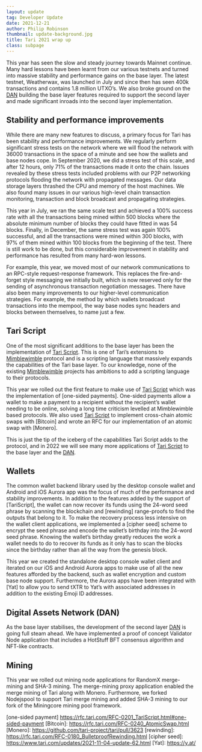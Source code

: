 ```yaml
---
layout: update
tag: Developer Update
date: 2021-12-21
author: Philip Robinson
thumbnail: update-background.jpg
title: Tari 2021 wrap up
class: subpage
---
```


This year has seen the slow and steady journey towards Mainnet continue. Many hard lessons have been learnt from our various 
testnets and turned into massive stability and performance gains on the base layer. The latest testnet, Weatherwax, was 
launched in July and since then has seen 400k transactions and contains 1.8 million UTXO’s. We also broke ground on the [DAN] 
building the base layer features required to support the second layer and made significant inroads into the second layer 
implementation.

## Stability and performance improvements

While there are many new features to discuss, a primary focus for Tari has been stability and performance improvements. 
We regularly perform significant stress tests on the network where we will flood the network with 36000 transactions in 
the space of a minute and see how the wallets and base nodes cope. In September 2020, we did a stress test of this scale, 
and after 12 hours, only 71% of the transactions made it onto the chain. Issues revealed by these stress tests included 
problems with our P2P networking protocols flooding the network with propagated messages. Our data storage layers thrashed 
the CPU and memory of the host machines. We also found many issues in our various high-level chain transaction monitoring, 
transaction and block broadcast and propagating strategies.

This year in July, we ran the same scale test and achieved a 100% success rate with all the transactions being mined within 
500 blocks where the absolute minimum number of blocks they could have fitted in was 54 blocks. Finally, in December, the 
same stress test was again 100% successful, and all the transactions were mined within 300 blocks, with 97% of them mined 
within 100 blocks from the beginning of the test. There is still work to be done, but this considerable improvement in 
stability and performance has resulted from many hard-won lessons.

For example, this year, we moved most of our network communications to an RPC-style request-response framework. This 
replaces the fire-and-forget style messaging we initially built, which is now reserved only for the sending of asynchronous 
transaction negotiation messages. There have also been many improvements to our higher-level communication strategies. 
For example, the method by which wallets broadcast transactions into the mempool, the way base nodes sync headers and blocks 
between themselves, to name just a few.

## Tari Script
One of the most significant additions to the base layer has been the implementation of [Tari Script]. This is one of Tari’s 
extensions to [Mimblewimble] protocol and is a scripting language that massively expands the capabilities of the Tari 
base layer. To our knowledge, none of the existing [Mimblewimble] projects has ambitions to add a scripting language to 
their protocols.

This year we rolled out the first feature to make use of [Tari Script] which was the implementation of [one-sided payments]. 
One-sided payments allow a wallet to make a payment to a recipient without the recipient’s wallet needing to be online, 
solving a long time criticism levelled at Mimblewimble based protocols. We also used [Tari Script] to implement cross-chain 
atomic swaps with [Bitcoin] and wrote an RFC for our implementation of an atomic swap with [Monero].

This is just the tip of the iceberg of the capabilities Tari Script adds to the protocol, and in 2022 we will see many 
more applications of [Tari Script] to the base layer and the [DAN].


## Wallets

The common wallet backend library used by the desktop console wallet and Android and iOS Aurora app was the focus of much 
of the performance and stability improvements. In addition to the features added by the support of [TariScript], the 
wallet can now recover its funds using the 24-word seed phrase by scanning the blockchain and [rewinding] range-proofs 
to find the outputs that belong to it. To make the recovery process less intensive on the wallet client applications, we 
implemented a [cipher seed] scheme to encrypt the seed phrase and encode the wallet’s birthday into the 24-word seed 
phrase. Knowing the wallet’s birthday greatly reduces the work a wallet needs to do to recover its funds as it only has 
to scan the blocks since the birthday rather than all the way from the genesis block.

This year we created the standalone desktop console wallet client and iterated on our iOS and Android Aurora apps to make 
use of all the new features afforded by the backend, such as wallet encryption and custom base node support. Furthermore, 
the Aurora apps have been integrated with [Yat] to allow you to send tXTR to Yat’s with associated addresses in addition 
to the existing Emoji ID addresses.

## Digital Assets Network (DAN)
As the base layer stabilises, the development of the second layer [DAN] is going full steam ahead. We have implemented a 
proof of concept Validator Node application that includes a HotStuff BFT consensus algorithm and NFT-like contracts.

## Mining

This year we rolled out mining node applications for RandomX merge-mining and SHA-3 mining. The merge-mining proxy 
application enabled the merge mining of Tari along with Monero. Furthermore, we forked Nodejspool to support Tari merge 
mining and added SHA-3 mining to our fork of the Miningcore mining pool framework.

[DAN]: https://rfc.tari.com/RFC-0300_DAN.html
[Tari Script]: https://rfc.tari.com/RFC-0201_TariScript.html
[Mimblewimble]: https://tlu.tarilabs.com/protocols/mimblewimble-transactions-explained
[one-sided payment] https://rfc.tari.com/RFC-0201_TariScript.html#one-sided-payment
[Bitcoin]: https://rfc.tari.com/RFC-0240_AtomicSwap.html
[Monero]: https://github.com/tari-project/tari/pull/3623
[rewinding]: https://rfc.tari.com/RFC-0180_BulletproofRewinding.html
[cipher seed]: https://www.tari.com/updates/2021-11-04-update-62.html
[Yat]: https://y.at/
